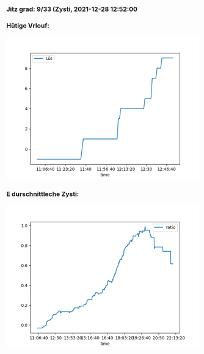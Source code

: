 ### Jitz grad: 9/33 (Zysti, 2021-12-28 12:52:00

### Hütige Vrlouf:
![Graph](Today.png)

### E durschnittleche Zysti:
![Graph](Zysti.png)